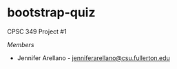 # bootstrap-quiz
CPSC 349 Project #1 

_Members_
- Jennifer Arellano - jenniferarellano@csu.fullerton.edu

